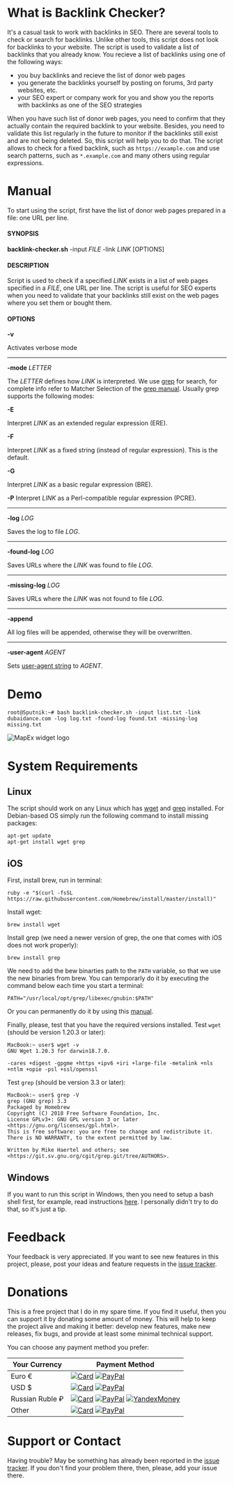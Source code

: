 # What is Backlink Checker? 
It's a casual task to work with backlinks in SEO. There are several tools to check or search for backlinks. Unlike other tools, this script does not look for backlinks to your website. The script is used to validate a list of backlinks that you already know. You  recieve a list of backlinks using one of the following ways:

- you buy backlinks and recieve the list of donor web pages
- you generate the backlinks yourself by posting on forums, 3rd party websites, etc.
- your SEO expert or company work for you and show you the reports with backlinks as one of the SEO strategies

When you have such list of donor web pages, you need to confirm that they actually contain the required backlink to your website. Besides, you need to validate this list regularly in the future to monitor if the backlinks still exist and are not being deleted. So, this script will help you to do that. The script allows to check for a fixed backlink, such as `https://example.com` and use search patterns, such as `*.example.com` and many others using regular expressions.     

# Manual
To start using the script, first have the list of donor web pages prepared in a file: one URL per line.

#### SYNOPSIS
**backlink-checker.sh** -input *FILE* -link *LINK* [OPTIONS]

#### DESCRIPTION
Script is used to check if a specified *LINK* exists in a list of web pages specified in a *FILE*, one URL per line. The script is useful for SEO experts when you need to validate that your backlinks still exist on the web pages where you set them or bought them.

#### OPTIONS
**-v**

Activates verbose mode

---

**-mode** *LETTER*

The *LETTER* defines how *LINK* is interpreted. We use [grep](https://en.wikipedia.org/wiki/Grep) for search, for complete info refer to Matcher Selection of the [grep manual](https://www.gnu.org/software/grep/manual/grep.html#grep-Programs). Usually grep supports the following modes:

**-E**

Interpret *LINK* as an extended regular expression (ERE).

**-F**

Interpret *LINK* as a fixed string (instead of regular expression). This is the default.

**-G**

Interpret *LINK* as a basic regular expression (BRE).

**-P**
Interpret *LINK* as a Perl-compatible regular expression (PCRE).


---

**-log** *LOG*

Saves the log to file *LOG*.

---

**-found-log** *LOG*

Saves URLs where the *LINK* was found to file *LOG*.

---

**-missing-log** *LOG*

Saves URLs where the *LINK* was not found to file *LOG*.

---

**-append**

All log files will be appended, otherwise they will be overwritten.

---

**-user-agent** *AGENT*

Sets [user-agent string](https://en.wikipedia.org/wiki/User_agent) to *AGENT*.

# Demo

```console
root@Sputnik:~# bash backlink-checker.sh -input list.txt -link dubaidance.com -log log.txt -found-log found.txt -missing-log missing.txt
```

![MapEx widget logo](https://thumbs.gfycat.com/VainFirstDugong-size_restricted.gif)

# System Requirements
## Linux
The script should work on any Linux which has [wget](https://en.wikipedia.org/wiki/Wget) and [grep](https://en.wikipedia.org/wiki/Grep) installed. For Debian-based OS simply run the following command to install missing packages:

```console
apt-get update
apt-get install wget grep
```

## iOS
First, install brew, run in terminal:

```console
ruby -e "$(curl -fsSL https://raw.githubusercontent.com/Homebrew/install/master/install)"
```

Install wget:

```console
brew install wget
```

Install grep (we need a newer version of grep, the one that comes with iOS does not work properly):

```console
brew install grep
```

We need to add the bew binarties path to the `PATH` variable, so that we use the new binaries from brew. You can temporarly do it by executing the command below each time you start a terminal:

```console
PATH="/usr/local/opt/grep/libexec/gnubin:$PATH"
```

Or you can permanently do it by using this [manual](https://www.architectryan.com/2012/10/02/add-to-the-path-on-mac-os-x-mountain-lion/).

Finally, please, test that you have the required versions installed. Test `wget` (should be version 1.20.3 or later):

```console
MacBook:~ user$ wget -v
GNU Wget 1.20.3 for darwin18.7.0.

-cares +digest -gpgme +https +ipv6 +iri +large-file -metalink +nls 
+ntlm +opie -psl +ssl/openssl
```

Test `grep` (should be version 3.3 or later):

```console
MacBook:~ user$ grep -V
grep (GNU grep) 3.3
Packaged by Homebrew
Copyright (C) 2018 Free Software Foundation, Inc.
License GPLv3+: GNU GPL version 3 or later <https://gnu.org/licenses/gpl.html>.
This is free software: you are free to change and redistribute it.
There is NO WARRANTY, to the extent permitted by law.

Written by Mike Haertel and others; see
<https://git.sv.gnu.org/cgit/grep.git/tree/AUTHORS>.
```

## Windows
If you want to run this script in Windows, then you need to setup a bash shell first, for example, read instructions [here](https://www.howtogeek.com/249966/how-to-install-and-use-the-linux-bash-shell-on-windows-10/). I personally didn't try to do that, so it's just a tip.  

# Feedback
Your feedback is very appreciated. If you want to see new features in this project, please, post your ideas and feature requests in the [issue tracker](https://github.com/rvalitov/backlink-checker/issues).

# Donations
This is a free project that I do in my spare time. If you find it useful, then you can support it by donating some amount of money. This will help to keep the project alive and making it better: develop new features, make new releases, fix bugs, and provide at least some minimal technical support.

You can choose any payment method you prefer:

Your Currency | Payment Method
------------ | -------------
Euro € | [![Card](https://img.shields.io/badge/EURO-Debit/Credit%20Card-6f202b.svg?style=flat)](https://www.paypal.com/cgi-bin/webscr?cmd=_s-xclick&hosted_button_id=BJJF3E6DBRYHA) [![PayPal](https://img.shields.io/badge/EURO-PayPal-blue.svg?style=flat)](https://www.paypal.me/valitov/0eur) 
USD $ | [![Card](https://img.shields.io/badge/USD-Debit/Credit%20Card-6f202b.svg?style=flat)](https://www.paypal.com/cgi-bin/webscr?cmd=_s-xclick&hosted_button_id=B8VMNU7SEAU8J) [![PayPal](https://img.shields.io/badge/USD-PayPal-blue.svg?style=flat)](https://www.paypal.me/valitov/0usd) 
Russian Ruble ₽ | [![Card](https://img.shields.io/badge/RUB-Debit/Credit%20Card-6f202b.svg?style=flat)](https://money.yandex.ru/to/410011424143476) [![PayPal](https://img.shields.io/badge/RUB-PayPal-blue.svg?style=flat)](https://www.paypal.me/valitov/0rub) [![YandexMoney](https://img.shields.io/badge/RUB-YandexMoney-5b0d56.svg?style=flat)](https://money.yandex.ru/to/410011424143476)
Other | [![Card](https://img.shields.io/badge/OTHER-Debit/Credit%20Card-6f202b.svg?style=flat)](https://www.paypal.com/cgi-bin/webscr?cmd=_s-xclick&hosted_button_id=BJJF3E6DBRYHA) [![PayPal](https://img.shields.io/badge/OTHER-PayPal-blue.svg?style=flat)](https://www.paypal.me/valitov)

# Support or Contact
Having trouble? May be something has already been reported in the [issue tracker](https://github.com/rvalitov/backlink-checker/issues). If you don't find your problem there, then, please, add your issue there.